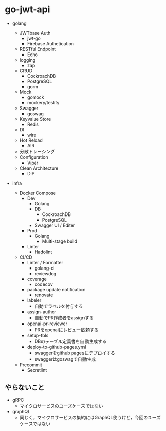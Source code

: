 
# go-jwt-api
- golang
  - JWTbase Auth
      - jwt-go
      - Firebase Authetication
  - RESTful Endpoint
      - Echo
  - logging
      - zap
  - CRUD
      - CockroachDB
      - PostgreSQL
      - gorm
  - Mock
      - gomock
      - mockery/testify 
  - Swagger
      - goswag
  - Keyvalue Store
      - Redis
  - DI
      - wire
  - Hot Reload
      - AIR
  - 分散トレーシング
  - Configuration
      - Viper
  - Clean Architecture
      - DIP
 
- infra
  - Docker Compose
    - Dev
        - Golang
        - DB
            - CockroachDB
            - PostgreSQL
        - Swagger UI / Editer
    - Prod
        - Golang
            - Multi-stage build
    - Linter
        - Hadolint
  - CI/CD
      - Linter / Formatter
          - golang-ci
          - reviewdog
      - coverage
          - codecov
      - package update notification
          - renovate
      - labeler
        - 自動でラベルを付与する
      - assign-author
        - 自動でPR作成者をassignする
      - openai-pr-reviewer
        - PRをopenaiにレビュー依頼する
      - setup-tbls
        - DBのテーブル定義書を自動生成する
      - deploy-to-github-pages.yml
        - swaggerをgithub pagesにデプロイする
        - swaggerはgoswagで自動生成
  - Precommit
      - Secretlint


## やらないこと
- gRPC
  - マイクロサービスのユーズケースではない
- graphQL
  - 同じく，マイクロサービスの集約にはGraphQL使うけど，今回のユーズケースではない  
